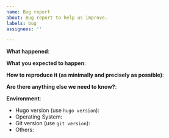 ```yaml
---
name: Bug report
about: Bug report to help us improve.
labels: bug
assignees: ''

---
```


<!-- Please use this template while reporting a bug and provide as much info as possible. 
Not doing so may result in your bug not being addressed in a timely manner. Thanks!
-->

**What happened**:

**What you expected to happen**:

**How to reproduce it (as minimally and precisely as possible)**:

**Are there anything else we need to know?**:

**Environment**:
- Hugo version (use `hugo version`):
- Operating System:
- Git version (use `git version`):
- Others:

